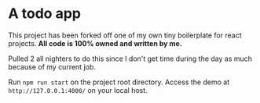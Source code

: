 # A todo app

This project has been forked off one of my own tiny boilerplate for react projects. <b>All code is 100% owned and written by me.</b>

Pulled 2 all nighters to do this since I don't get time during the day as much because of my current job.

Run `npm run start` on the project root directory.
Access the demo at `http://127.0.0.1:4000/` on your local host.
